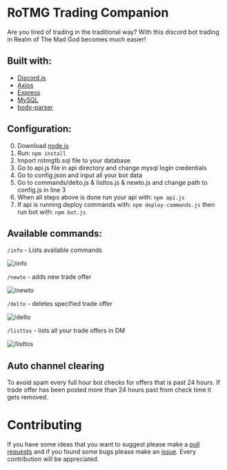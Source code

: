 # RoTMG Trading Companion
Are you tired of trading in the traditional way? With this discord bot trading in Realm of The Mad God becomes much easier!

## Built with:
* [Discord.js](https://discord.js.org/#/)
* [Axios](https://github.com/axios/axios)
* [Express](https://expressjs.com/)
* [MySQL](https://www.npmjs.com/package/mysql)
* [body-parser](https://www.npmjs.com/package/body-parser)

## Configuration:
 0) Download [node.js](https://nodejs.org/en/)
 1) Run: ```npm install```
 2) Import rotmgtb.sql file to your database
 3) Go to api.js file in api directory and change mysql login credentials
 4) Go to config.json and input all your bot data
 5) Go to commands/delto.js & listtos.js & newto.js and change path to config.js in line 3
 6) When all steps above is done run your api with: ```npm api.js```
 7) If api is running deploy commands with: ```npm deploy-commands.js``` then run bot with: ```npm bot.js```

 ## Available commands:
 ```/info``` - Lists available commands

 ![/info](https://i.imgur.com/p6kBIit.png)

 ```/newto``` - adds new trade offer 

![/newto](https://i.imgur.com/zjY5Icl.png)

```/delto``` - deletes specified trade offer

![/delto](https://i.imgur.com/K0gJ33y.png)

```/listtos``` - lists all your trade offers in DM

![/listtos](https://i.imgur.com/WQJnx4l.png)

## Auto channel clearing 
To avoid spam every full hour bot checks for offers that is past 24 hours. If trade offer has been posted more than 24 hours past from check time it gets removed.

# Contributing
If you have some ideas that you want to suggest please make a [pull requests](https://github.com/yunglean4171/RoTMG-Trading-Companion/pulls) and if you found some bugs please make an [issue](https://github.com/yunglean4171/RoTMG-Trading-Companion/issues). Every contribution will be appreciated.
